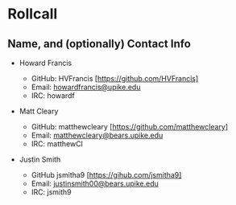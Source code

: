 Rollcall
========

Name, and (optionally) Contact Info
-------------------------------------------------


* Howard Francis
	* GitHub: HVFrancis [https://github.com/HVFrancis]
	* Email: howardfrancis@upike.edu
	* IRC: howardf
  
* Matt Cleary
	* GitHub: matthewcleary [https://github.com/matthewcleary]
	* Email: matthewcleary@bears.upike.edu
	* IRC: matthewCl

* Justin Smith
	* GitHub jsmitha9 [https://gihub.com/jsmitha9]
	* Email: justinsmith00@bears.upike.edu
	* IRC: jsmith9
